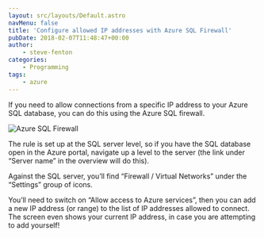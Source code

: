 ```yaml
---
layout: src/layouts/Default.astro
navMenu: false
title: 'Configure allowed IP addresses with Azure SQL Firewall'
pubDate: 2018-02-07T11:48:47+00:00
author:
    - steve-fenton
categories:
    - Programming
tags:
    - azure
---
```


If you need to allow connections from a specific IP address to your Azure SQL database, you can do this using the Azure SQL firewall.

![Azure SQL Firewall](https://www.stevefenton.co.uk/wp-content/uploads/2018/02/azure-sql-firewall.png)

The rule is set up at the SQL server level, so if you have the SQL database open in the Azure portal, navigate up a level to the server (the link under “Server name” in the overview will do this).

Against the SQL server, you’ll find “Firewall / Virtual Networks” under the “Settings” group of icons.

You’ll need to switch on “Allow access to Azure services”, then you can add a new IP address (or range) to the list of IP addresses allowed to connect. The screen even shows your current IP address, in case you are attempting to add yourself!